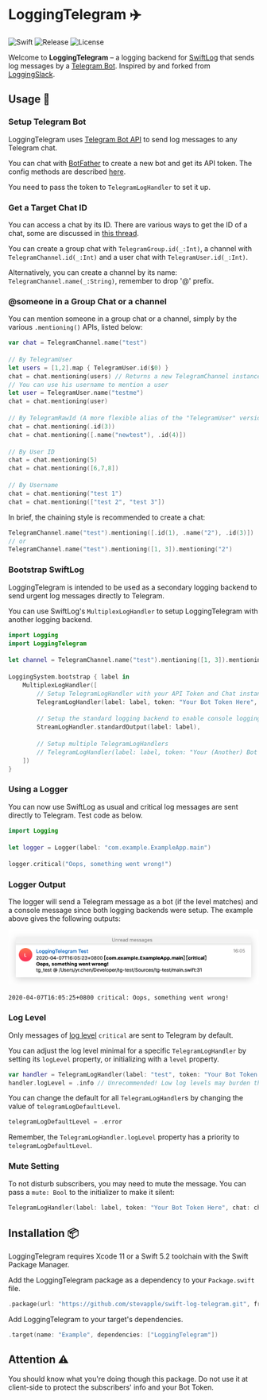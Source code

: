 # LoggingTelegram ✈️

![Swift](https://img.shields.io/badge/Swift-5.2-orange.svg)
![Release](https://img.shields.io/github/v/tag/stevapple/swift-log-telegram?label=release&logo=github)
![License](https://img.shields.io/github/license/stevapple/swift-log-telegram)

Welcome to **LoggingTelegram** – a logging backend for [SwiftLog](https://github.com/apple/swift-log) that sends log messages by a [Telegram Bot](https://core.telegram.org/bots). Inspired by and forked from [LoggingSlack](https://github.com/wlisac/swift-log-slack). 

## Usage 📝

### Setup Telegram Bot

LoggingTelegram uses [Telegram Bot API](https://core.telegram.org/bots/api) to send log messages to any Telegram chat.

You can chat with [BotFather](https://t.me/BotFather) to create a new bot and get its API token. The config methods are described [here](https://core.telegram.org/bots#6-botfather). 

You need to pass the token to `TelegramLogHandler` to set it up. 

### Get a Target Chat ID

You can access a chat by its ID. There are various ways to get the ID of a chat, some are discussed in [this thread](https://stackoverflow.com/questions/31078710/how-to-obtain-telegram-chat-id-for-a-specific-user). 

You can create a group chat with `TelegramGroup.id(_:Int)`, a channel with `TelegramChannel.id(_:Int)` and a user chat with `TelegramUser.id(_:Int)`.

Alternatively, you can create a channel by its name:  `TelegramChannel.name(_:String)`, remember to drop '@' prefix.

### @someone in a Group Chat or a channel

You can mention someone in a group chat or a channel, simply by the various `.mentioning()` APIs, listed below:

```swift
var chat = TelegramChannel.name("test")

// By TelegramUser
let users = [1,2].map { TelegramUser.id($0) }
chat = chat.mentioning(users) // Returns a new TelegramChannel instance
// You can use his username to mention a user
let user = TelegramUser.name("testme")
chat = chat.mentioning(user)

// By TelegramRawId (A more flexible alias of the "TelegramUser" version)
chat = chat.mentioning(.id(3))
chat = chat.mentioning([.name("newtest"), .id(4)])

// By User ID
chat = chat.mentioning(5)
chat = chat.mentioning([6,7,8])

// By Username
chat = chat.mentioning("test 1")
chat = chat.mentioning(["test 2", "test 3"])
```

In brief, the chaining style is recommended to create a chat:

```swift
TelegramChannel.name("test").mentioning([.id(1), .name("2"), .id(3)])
// or
TelegramChannel.name("test").mentioning([1, 3]).mentioning("2")
```

### Bootstrap SwiftLog

LoggingTelegram is intended to be used as a secondary logging backend to send urgent log messages directly to Telegram.

You can use SwiftLog's `MultiplexLogHandler` to setup LoggingTelegram with another logging backend.

```swift
import Logging
import LoggingTelegram

let channel = TelegramChannel.name("test").mentioning([1, 3]).mentioning("2")

LoggingSystem.bootstrap { label in
    MultiplexLogHandler([
        // Setup TelegramLogHandler with your API Token and Chat instance
        TelegramLogHandler(label: label, token: "Your Bot Token Here", chat: channel),
        
        // Setup the standard logging backend to enable console logging
        StreamLogHandler.standardOutput(label: label),
        
        // Setup multiple TelegramLogHandlers
        // TelegramLogHandler(label: label, token: "Your (Another) Bot Token Here", chat: TelegramGroup.id(123))
    ])
}
```

### Using a Logger

You can now use SwiftLog as usual and critical log messages are sent directly to Telegram. Test code as below. 

```swift
import Logging

let logger = Logger(label: "com.example.ExampleApp.main")

logger.critical("Oops, something went wrong!")
```

### Logger Output

The logger will send a Telegram message as a bot (if the level matches) and a console message since both logging backends were setup. The example above gives the following outputs: 

![Telegram message](Assets/message.png)

```plain
2020-04-07T16:05:25+0800 critical: Oops, something went wrong!
```

### Log Level

Only messages of [log level](https://github.com/apple/swift-log#log-levels)  `critical` are sent to Telegram by default.

You can adjust the log level minimal for a specific `TelegramLogHandler` by setting its `logLevel` property, or initializing with a `level` property. 

```swift
var handler = TelegramLogHandler(label: "test", token: "Your Bot Token Here", chat: TelegramGroup.id(123), level: .error)
handler.logLevel = .info // Unrecommended! Low log levels may burden the server and abuse the Telegram function.
```

You can change the default for all `TelegramLogHandler`s by changing the value of `telegramLogDefaultLevel`. 

```swift
telegramLogDefaultLevel = .error
```

Remember, the `TelegramLogHandler.logLevel` property has a priority to `telegramLogDefaultLevel`. 

### Mute Setting

To not disturb subscribers, you may need to mute the message. You can pass a `mute: Bool` to the initializer to make it silent:

```swift
TelegramLogHandler(label: label, token: "Your Bot Token Here", chat: channel, mute: true)
```

## Installation 📦

LoggingTelegram requires Xcode 11 or a Swift 5.2 toolchain with the Swift Package Manager. 

Add the LoggingTelegram package as a dependency to your `Package.swift` file.

```swift
.package(url: "https://github.com/stevapple/swift-log-telegram.git", from: "0.0.1")
```

Add LoggingTelegram to your target's dependencies.

```swift
.target(name: "Example", dependencies: ["LoggingTelegram"])
```

## Attention ⚠️

You should know what you're doing though this package. Do not use it at client-side to protect the subscribers' info and your Bot Token. 
